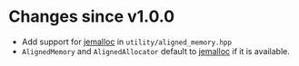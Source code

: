 # Changes since v1.0.0

* Add support for [jemalloc][jemalloc] in `utility/aligned_memory.hpp`
* `AlignedMemory` and `AlignedAllocator` default to [jemalloc][jemalloc] if it
  is available.

[jemalloc]: http://www.canonware.com/jemalloc/
